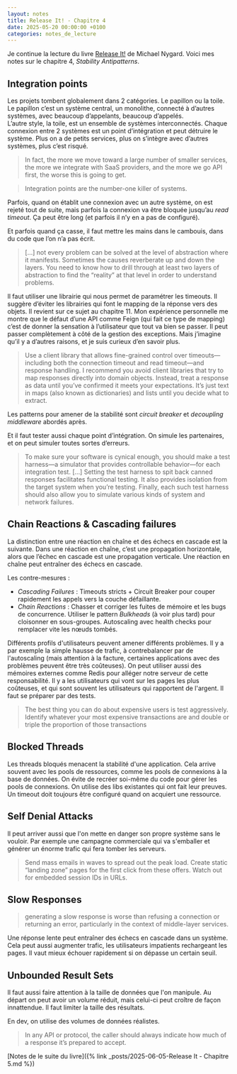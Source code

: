 ```yaml
---
layout: notes
title: Release It! - Chapitre 4
date: 2025-05-20 00:00:00 +0100
categories: notes_de_lecture
---
```

Je continue la lecture du livre [Release It!](https://pragprog.com/titles/mnee2/release-it-second-edition/) de Michael Nygard. 
Voici mes notes sur le chapitre 4, _Stability Antipatterns_. 

## Integration points
Les projets tombent globalement dans 2 catégories. 
Le papillon ou la toile. 
Le papillon c’est un système central, un monolithe, connecté à d’autres systèmes, avec beaucoup d’appelants, beaucoup d’appelés.  
L’autre style, la toile, est un ensemble de systèmes interconnectés. 
Chaque connexion entre 2 systèmes est un point d’intégration et peut détruire le système. 
Plus on a de petits services, plus on s’intègre avec d’autres systèmes, plus c’est risqué. 

> In fact, the more we move toward a large number of smaller services, the more we integrate with SaaS providers, and the more we go API first, the worse this is going to get.

> Integration points are the number-one killer of systems.

Parfois, quand on établit une connexion avec un autre système, on est rejeté tout de suite, mais parfois la connexion va être bloquée jusqu’au *read timeout*. 
Ça peut être long (et parfois il n’y en a pas de configuré). 

Et parfois quand ça casse, il faut mettre les mains dans le cambouis, dans du code que l’on n’a pas écrit. 

> [...] not every problem can be solved at the level of abstraction where it manifests. 
> Sometimes the causes reverberate up and down the layers. 
> You need to know how to drill through at least two layers of abstraction to find the “reality” at that level in order to understand problems. 

Il faut utiliser une librairie qui nous permet de paramétrer les timeouts. 
Il suggère d’éviter les librairies qui font le mapping de la réponse vers des objets. 
Il revient sur ce sujet au chapitre 11. Mon expérience personnelle me montre que le défaut d’une API comme Feign (qui fait ce type de mapping) c’est de donner la sensation à l’utilisateur que tout va bien se passer. 
Il peut passer complètement à côté de la gestion des exceptions. 
Mais j’imagine qu’il y a d’autres raisons, et je suis curieux d’en savoir plus. 

> Use a client library that allows fine-grained control over timeouts—including both the connection timeout and read timeout—and response handling. 
> I recommend you avoid client libraries that try to map responses directly into domain objects. 
> Instead, treat a response as data until you’ve confirmed it meets your expectations. 
> It’s just text in maps (also known as dictionaries) and lists until you decide what to extract.

Les patterns pour amener de la stabilité sont *circuit breaker* et *decoupling middleware* abordés après. 

Et il faut tester aussi chaque point d’intégration. 
On simule les partenaires, et on peut simuler toutes sortes d’erreurs. 

> To make sure your software is cynical enough, you should make a test harness—a simulator that provides controllable behavior—for each integration test. […] 
> Setting the test harness to spit back canned responses facilitates functional testing. It also provides isolation from the target system when you’re testing. Finally, each such test harness should also allow you to simulate various kinds of system and network failures.

## Chain Reactions & Cascading failures
La distinction entre une réaction en chaîne et des échecs en cascade est la suivante. 
Dans une réaction en chaîne, c’est une propagation horizontale, alors que l’échec en cascade est une propagation verticale. 
Une réaction en chaîne peut entraîner des échecs en cascade. 

Les contre-mesures : 
* _Cascading Failures_ : Timeouts stricts + Circuit Breaker pour couper rapidement les appels vers la couche défaillante. 
* _Chain Reactions_ : Chasser et corriger les fuites de mémoire et les bugs de concurrence. 
Utiliser le pattern _Bulkheads_ (à voir plus tard) pour cloisonner en sous-groupes. 
Autoscaling avec health checks pour remplacer vite les nœuds tombés. 

Différents profils d'utilisateurs peuvent amener différents problèmes. 
Il y a par exemple la simple hausse de trafic, à contrebalancer par de l'autoscaling (mais attention à la facture, certaines applications avec des problèmes peuvent être très coûteuses). 
On peut utiliser aussi des mémoires externes comme Redis pour alléger notre serveur de cette responsabilité. 
Il y a les utilisateurs qui vont sur les pages les plus coûteuses, et qui sont souvent les utilisateurs qui rapportent de l'argent. 
Il faut se préparer par des tests. 

> The best thing you can do about expensive users is test aggressively. Identify whatever your most expensive transactions are and double or triple the proportion of those transactions

## Blocked Threads
Les threads bloqués menacent la stabilité d'une application. 
Cela arrive souvent avec les pools de ressources, comme les pools de connexions à la base de données. 
On évite de recréer soi-même du code pour gérer les pools de connexions. 
On utilise des libs existantes qui ont fait leur preuves.  
Un timeout doit toujours être configuré quand on acquiert une ressource. 

## Self Denial Attacks
Il peut arriver aussi que l'on mette en danger son propre système sans le vouloir. 
Par exemple une campagne commerciale qui va s'emballer et générer un énorme trafic qui fera tomber les serveurs. 

> Send mass emails in waves to spread out the peak load. 
> Create static “landing zone” pages for the first click from these offers. 
> Watch out for embedded session IDs in URLs. 

## Slow Responses
> generating a slow response is worse than refusing a connection or returning an error, particularly in the context of middle-layer services. 

Une réponse lente peut entraîner des échecs en cascade dans un système. 
Cela peut aussi augmenter trafic, les utilisateurs impatients rechargeant les pages. 
Il vaut mieux échouer rapidement si on dépasse un certain seuil. 

## Unbounded Result Sets
Il faut aussi faire attention à la taille de données que l'on manipule. 
Au départ on peut avoir un volume réduit, mais celui-ci peut croître de façon innattendue. 
Il faut limiter la taille des résultats. 

En dev, on utilise des volumes de données réalistes. 

> In any API or protocol, the caller should always indicate how much of a response it’s prepared to accept.

[Notes de le suite du livre]({% link _posts/2025-06-05-Release It - Chapitre 5.md %})